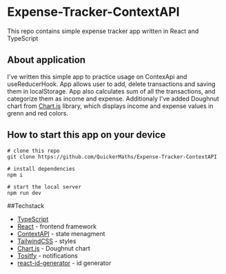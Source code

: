 # Expense-Tracker-ContextAPI

This repo contains simple expense tracker app written in React and TypeScript

## About application 

I've written this simple app to practice usage on ContexApi and useReducerHook. App allows user to add, delete transactions and saving them in localStorage. 
App also calculates sum of all the transactions, and categorize them as income and expense. Additionaly I've added Doughnut chart from [Chart.js](https://www.chartjs.org/docs/latest/)
library, which displays income and expense values in grenn and red colors.

## How to start this app on your device 

```
# clone this repo 
git clone https://github.com/QuickerMaths/Expense-Tracker-ContextAPI

# install dependencies 
npm i

# start the local server 
npm run dev
```

##Techstack

* [TypeScript](https://www.typescriptlang.org/)
* [React](https://react.dev/) - frontend framework
* [ContextAPI](https://legacy.reactjs.org/docs/context.html) - state menagment
* [TailwindCSS](https://tailwindcss.com/) - styles 
* [Chart.js](https://www.chartjs.org/docs/latest/) - Doughnut chart
* [Tositfy](https://www.npmjs.com/package/react-toastify) - notifications
* [react-id-generator](https://github.com/Tomekmularczyk/react-id-generator) - id generator

